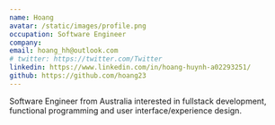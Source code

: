 ```yaml
---
name: Hoang
avatar: /static/images/profile.png
occupation: Software Engineer
company:
email: hoang_hh@outlook.com
# twitter: https://twitter.com/Twitter
linkedin: https://www.linkedin.com/in/hoang-huynh-a02293251/
github: https://github.com/hoang23
---
```


Software Engineer from Australia interested in fullstack development, functional programming and user interface/experience design.
